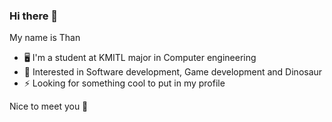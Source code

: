 ### Hi there 👋

My name is Than
- 🖥 I'm a student at KMITL major in Computer engineering
- 🦕 Interested in Software development, Game development and Dinosaur
- ⚡ Looking for something cool to put in my profile

Nice to meet you 🧡
